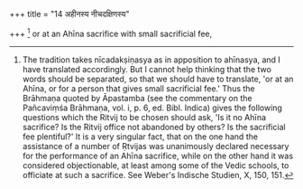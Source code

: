 +++
title = "14 अहीनस्य नीचदक्षिणस्य"

+++
[^9] or at an Ahīna sacrifice with small sacrificial fee, 


[^9]:  The tradition takes nīcadakṣiṇasya as in apposition to ahīnasya, and I have translated accordingly. But I cannot help thinking that the two words should be separated, so that we should have to translate, 'or at an Ahīna, or for a person that gives small sacrificial fee.' Thus the Brāhmaṇa quoted by Āpastamba (see the commentary on the Pañcaviṃśa Brāhmaṇa, vol. i, p. 6, ed. Bibl. Indica) gives the following questions which the Ritvij to be chosen should ask, 'Is it no Ahīna sacrifice? Is the Ritvij office not abandoned by others? Is the sacrificial fee plentiful?' It is a very singular fact, that on the one hand the assistance of a number of Ṛtvijas was unanimously declared necessary for the performance of an Ahīna sacrifice, while on the other hand it was considered objectionable, at least among some of the Vedic schools, to officiate at such a sacrifice. See Weber's Indische Studien, X, 150, 151.

